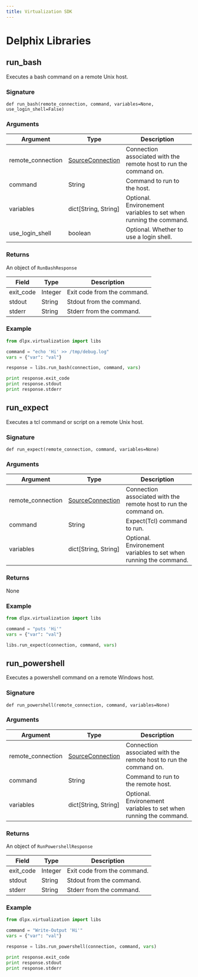 ```yaml
---
title: Virtualization SDK
---
```


# Delphix Libraries

## run_bash

Executes a bash command on a remote Unix host.

### Signature

`def run_bash(remote_connection, command, variables=None, use_login_shell=False)`

### Arguments

Argument | Type | Description
-------- | ---- | -----------
remote_connection | [SourceConnection](Classes.md#sourceconnection) | Connection associated with the remote host to run the command on.
command | String | Command to run to the host.
variables | dict[String, String] | Optional. Environement variables to set when running the command.
use_login_shell | boolean | Optional. Whether to use a login shell.

### Returns
An object of `RunBashResponse`

Field | Type | Description
----- | ---- | -----------
exit_code | Integer | Exit code from the command.
stdout | String | Stdout from the command.
stderr | String | Stderr from the command.

### Example

```python
from dlpx.virtualization import libs

command = "echo 'Hi' >> /tmp/debug.log"
vars = {"var": "val"}

response = libs.run_bash(connection, command, vars)

print response.exit_code
print response.stdout
print response.stderr
```

## run_expect

Executes a tcl command or script on a remote Unix host.

### Signature

`def run_expect(remote_connection, command, variables=None)`

### Arguments

Argument | Type | Description
-------- | ---- | -----------
remote_connection | [SourceConnection](Classes.md#sourceconnection) | Connection associated with the remote host to run the command on.
command | String | Expect(Tcl) command to run.
variables | dict[String, String] | Optional. Environement variables to set when running the command.

### Returns

None

### Example

```python
from dlpx.virtualization import libs

command = "puts 'Hi'"
vars = {"var": "val"}

libs.run_expect(connection, command, vars)
```

## run_powershell

Executes a powershell command on a remote Windows host.

### Signature

`def run_powershell(remote_connection, command, variables=None)`

### Arguments

Argument | Type | Description
-------- | ---- | -----------
remote_connection | [SourceConnection](Classes.md#sourceconnection) | Connection associated with the remote host to run the command on.
command | String | Command to run to the remote host.
variables | dict[String, String] | Optional. Environement variables to set when running the command.

### Returns
An object of `RunPowershellResponse`

Field | Type | Description
----- | ---- | -----------
exit_code | Integer | Exit code from the command.
stdout | String | Stdout from the command.
stderr | String | Stderr from the command.

### Example

```python
from dlpx.virtualization import libs

command = "Write-Output 'Hi'"
vars = {"var": "val"}

response = libs.run_powershell(connection, command, vars)

print response.exit_code
print response.stdout
print response.stderr
```